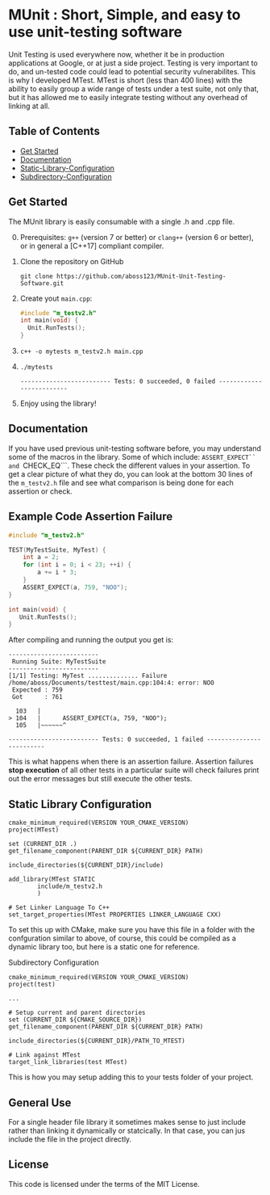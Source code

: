 MUnit : Short, Simple, and easy to use unit-testing software
===============================================
Unit Testing is used everywhere now, whether it be in production applications at Google, or at just a side project.
Testing is very important to do, and un-tested code could lead to potential security vulnerabilites. This is why
I developed MTest. MTest is short (less than 400 lines) with the ability to easily group a wide range of tests 
under a test suite, not only that, but it has allowed me to easily integrate testing without any overhead of linking at
all.

Table of Contents
-----------------

* [Get Started](#get-started)
* [Documentation](#documentation)
* [Static-Library-Configuration](#static-library-configuration)
* [Subdirectory-Configuration](#subdirectory-configuration)

Get Started
-----------


The MUnit library is easily consumable with a single .h and .cpp file.

0. Prerequisites: `g++` (version 7 or better) or `clang++` (version 6 or better), or in general a [C++17] compliant compiler.

1. Clone the repository on GitHub
   ```
   git clone https://github.com/aboss123/MUnit-Unit-Testing-Software.git
   ```
2. Create yout `main.cpp`:

   ```c++
   #include "m_testv2.h"
   int main(void) {
     Unit.RunTests();
   }
   ```
3. `c++ -o mytests m_testv2.h main.cpp`
4. `./mytests`
   ```
   ------------------------- Tests: 0 succeeded, 0 failed ------------------------- 
   ```
5. Enjoy using the library!

Documentation
-------------
If you have used previous unit-testing software before, you may understand some of the macros in the library.
Some of which include: ```ASSERT_EXPECT`` and ```CHECK_EQ```. These check the different values in your assertion.
To get a clear picture of what they do, you can look at the bottom 30 lines of the ``m_testv2.h`` file and see
what comparison is being done for each assertion or check.

## Example Code Assertion Failure
```c++
#include "m_testv2.h"

TEST(MyTestSuite, MyTest) {
    int a = 2;
    for (int i = 0; i < 23; ++i) {
        a += i * 3;
    }
    ASSERT_EXPECT(a, 759, "NOO");
}

int main(void) {
   Unit.RunTests();
}
```
After compiling and running the output you get is:
```
-------------------------
 Running Suite: MyTestSuite
-------------------------
[1/1] Testing: MyTest .............. Failure 
/home/aboss/Documents/testtest/main.cpp:104:4: error: NOO
 Expected : 759
 Got      : 761

  103   |
> 104   |      ASSERT_EXPECT(a, 759, "NOO");
  105   |~~~~~~^

------------------------- Tests: 0 succeeded, 1 failed ------------------------- 
```
This is what happens when there is an assertion failure. Assertion failures **stop execution** of
all other tests in a particular suite will check failures print out the error messages but still
execute the other tests. 



Static Library Configuration
-------------
```
cmake_minimum_required(VERSION YOUR_CMAKE_VERSION)
project(MTest)

set (CURRENT_DIR .)
get_filename_component(PARENT_DIR ${CURRENT_DIR} PATH)

include_directories(${CURRENT_DIR}/include)

add_library(MTest STATIC
        include/m_testv2.h 
        )

# Set Linker Language To C++
set_target_properties(MTest PROPERTIES LINKER_LANGUAGE CXX)
```
To set this up with CMake, make sure you have this file in a folder with the confguration similar
to above, of course, this could be compiled as a dynamic library too, but here is a static one for
reference.

Subdirectory Configuration
```
cmake_minimum_required(VERSION YOUR_CMAKE_VERSION)
project(test)

...

# Setup current and parent directories
set (CURRENT_DIR ${CMAKE_SOURCE_DIR})
get_filename_component(PARENT_DIR ${CURRENT_DIR} PATH)

include_directories(${CURRENT_DIR}/PATH_TO_MTEST)

# Link against MTest
target_link_libraries(test MTest)
```
This is how you may setup adding this to your tests folder of your project.

## General Use
For a single header file library it sometimes makes sense to just include rather than linking it dynamically or statcically.
In that case, you can jus include the file in the project directly.

## License
This code is licensed under the terms of the MIT License.
